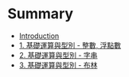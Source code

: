 # Summary

* [Introduction](README.md)
* [1. 基礎運算與型別 - 整數, 浮點數](ch-1.md)
* [2. 基礎運算與型別 - 字串](2.md)
* [3. 基礎運算與型別 - 布林](3.md)

